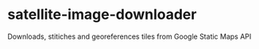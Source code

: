 # satellite-image-downloader
Downloads, stitiches and georeferences tiles from Google Static Maps API
